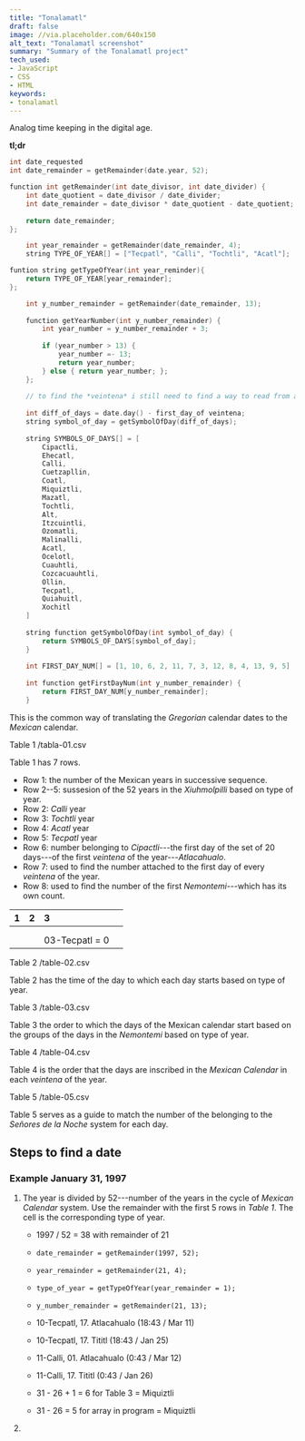 ```yaml
---
title: "Tonalamatl"
draft: false
image: //via.placeholder.com/640x150
alt_text: "Tonalamatl screenshot"
summary: "Summary of the Tonalamatl project"
tech_used:
- JavaScript
- CSS
- HTML
keywords:
- tonalamatl
---
```


Analog time keeping in the digital age.

**tl;dr**

```cpp
int date_requested
int date_remainder = getRemainder(date.year, 52);

function int getRemainder(int date_divisor, int date_divider) {
	int date_quotient = date_divisor / date_divider;
	int date_remainder = date_divisor * date_quotient - date_quotient;
	
	return date_remainder;
};

	int year_remainder = getRemainder(date_remainder, 4);
	string TYPE_OF_YEAR[] = ["Tecpatl", "Calli", "Tochtli", "Acatl"];

funtion string getTypeOfYear(int year_reminder){
	return TYPE_OF_YEAR[year_remainder];
};

	int y_number_remainder = getRemainder(date_remainder, 13);
	
	function getYearNumber(int y_number_remainder) {
		int year_number = y_number_remainder + 3;
		
		if (year_number > 13) {
			year_number =- 13;
			return year_number;
		} else { return year_number; };
	};
	
	// to find the *veintena* i still need to find a way to read from a table more complicated
	
	int diff_of_days = date.day() - first_day_of veintena;
	string symbol_of_day = getSymbolOfDay(diff_of_days);
	
	string SYMBOLS_OF_DAYS[] = [
		Cipactli,
		Ehecatl,
		Calli,
		Cuetzapllin,
		Coatl,
		Miquiztli,
		Mazatl,
		Tochtli,
		Alt,
		Itzcuintli,
		Ozomatli,
		Malinalli,
		Acatl,
		Ocelotl,
		Cuauhtli,
		Cozcacuauhtli,
		Ollin,
		Tecpatl,
		Quiahuitl,
		Xochitl
	]
	
	string function getSymbolOfDay(int symbol_of_day) {
		return SYMBOLS_OF_DAYS[symbol_of_day];
	}
	
	int FIRST_DAY_NUM[] = [1, 10, 6, 2, 11, 7, 3, 12, 8, 4, 13, 9, 5]
	
	int function getFirstDayNum(int y_number_remainder) {
		return FIRST_DAY_NUM[y_number_remainder];
	}

```

This is the common way of translating the *Gregorian* calendar dates to the *Mexican* calendar.

Table 1
/tabla-01.csv

Table 1 has 7 rows.
- Row 1: the number of the Mexican years in successive sequence.
- Row 2--5: sussesion of the 52 years in the *Xiuhmolpilli* based on type of year.
- Row 2: *Calli* year
- Row 3: *Tochtli* year
- Row 4: *Acatl* year
- Row 5: *Tecpatl* year
- Row 6: number belonging to *Cipactli*---the first day of the set of 20 days---of the first *veintena* of the year---*Atlacahualo*.
- Row 7: used to find the number attached to the first day of every *veintena* of the year.
- Row 8: used to find the number of the first *Nemontemi*---which has its own count.

| 1 | 2 | 3 |  |
|:--|:--|:--|:--|
|  |  |	|
|  |  |			|
|  |  | 03-Tecpatl = 0 |

Table 2
/table-02.csv

Table 2 has the time of the day to which each day starts based on type of year.


Table 3
/table-03.csv

Table 3 the order to which the days of the Mexican calendar start based on the groups of the days in the *Nemontemi* based on type of year.

Table 4
/table-04.csv

Table 4 is the order that the days are inscribed in the *Mexican Calendar* in each *veintena* of the year.

Table 5
/table-05.csv

Table 5 serves as a guide to match the number of the belonging to the *Señores de la Noche* system for each day.

## Steps to find a date

### Example January 31, 1997

1. The year is divided by 52---number of the years in the cycle of *Mexican Calendar* system. Use the remainder with the first 5 rows in *Table 1*. The cell is the corresponding type of year.
	- 1997 / 52 = 38 with remainder of 21
	- `date_remainder = getRemainder(1997, 52);`
	- `year_remainder = getRemainder(21, 4);`
	- `type_of_year = getTypeOfYear(year_remainder = 1);`
	- `y_number_remainder = getRemainder(21, 13);`
	
	- 10-Tecpatl, 17. Atlacahualo (18:43 / Mar 11)
	- 10-Tecpatl, 17. Tititl (18:43 / Jan 25)
	- 11-Calli, 01. Atlacahualo (0:43 / Mar 12)
	- 11-Calli, 17. Tititl (0:43 / Jan 26)
	- 	31 - 26 + 1 = 6 for Table 3 = Miquiztli
	- 	31 - 26 = 5 for array in program = Miquiztli
2. 

